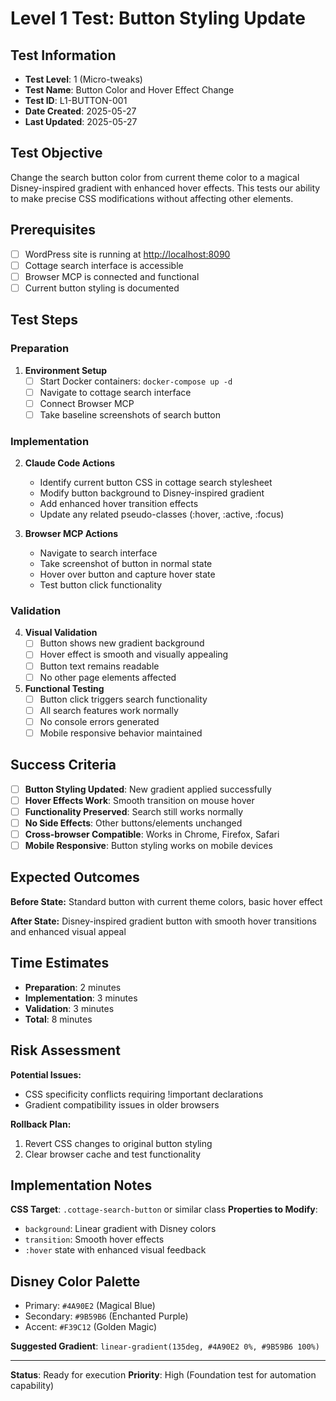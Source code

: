 # Level 1 Test: Button Styling Update

## Test Information
- **Test Level**: 1 (Micro-tweaks)
- **Test Name**: Button Color and Hover Effect Change
- **Test ID**: L1-BUTTON-001
- **Date Created**: 2025-05-27
- **Last Updated**: 2025-05-27

## Test Objective
Change the search button color from current theme color to a magical Disney-inspired gradient with enhanced hover effects. This tests our ability to make precise CSS modifications without affecting other elements.

## Prerequisites
- [ ] WordPress site is running at <http://localhost:8090>
- [ ] Cottage search interface is accessible
- [ ] Browser MCP is connected and functional
- [ ] Current button styling is documented

## Test Steps

### Preparation
1. **Environment Setup**
   - [ ] Start Docker containers: `docker-compose up -d`
   - [ ] Navigate to cottage search interface
   - [ ] Connect Browser MCP
   - [ ] Take baseline screenshots of search button

### Implementation
2. **Claude Code Actions**
   - Identify current button CSS in cottage search stylesheet
   - Modify button background to Disney-inspired gradient
   - Add enhanced hover transition effects
   - Update any related pseudo-classes (:hover, :active, :focus)

3. **Browser MCP Actions**
   - Navigate to search interface
   - Take screenshot of button in normal state
   - Hover over button and capture hover state
   - Test button click functionality

### Validation
4. **Visual Validation**
   - [ ] Button shows new gradient background
   - [ ] Hover effect is smooth and visually appealing
   - [ ] Button text remains readable
   - [ ] No other page elements affected

5. **Functional Testing**
   - [ ] Button click triggers search functionality
   - [ ] All search features work normally
   - [ ] No console errors generated
   - [ ] Mobile responsive behavior maintained

## Success Criteria
- [ ] **Button Styling Updated**: New gradient applied successfully
- [ ] **Hover Effects Work**: Smooth transition on mouse hover
- [ ] **Functionality Preserved**: Search still works normally
- [ ] **No Side Effects**: Other buttons/elements unchanged
- [ ] **Cross-browser Compatible**: Works in Chrome, Firefox, Safari
- [ ] **Mobile Responsive**: Button styling works on mobile devices

## Expected Outcomes
**Before State:**
Standard button with current theme colors, basic hover effect

**After State:**
Disney-inspired gradient button with smooth hover transitions and enhanced visual appeal

## Time Estimates
- **Preparation**: 2 minutes
- **Implementation**: 3 minutes
- **Validation**: 3 minutes
- **Total**: 8 minutes

## Risk Assessment
**Potential Issues:**
- CSS specificity conflicts requiring !important declarations
- Gradient compatibility issues in older browsers

**Rollback Plan:**
1. Revert CSS changes to original button styling
2. Clear browser cache and test functionality

## Implementation Notes
**CSS Target**: `.cottage-search-button` or similar class
**Properties to Modify**:
- `background`: Linear gradient with Disney colors
- `transition`: Smooth hover effects
- `:hover` state with enhanced visual feedback

## Disney Color Palette
- Primary: `#4A90E2` (Magical Blue)
- Secondary: `#9B59B6` (Enchanted Purple)
- Accent: `#F39C12` (Golden Magic)

**Suggested Gradient**: `linear-gradient(135deg, #4A90E2 0%, #9B59B6 100%)`

---

**Status**: Ready for execution
**Priority**: High (Foundation test for automation capability)